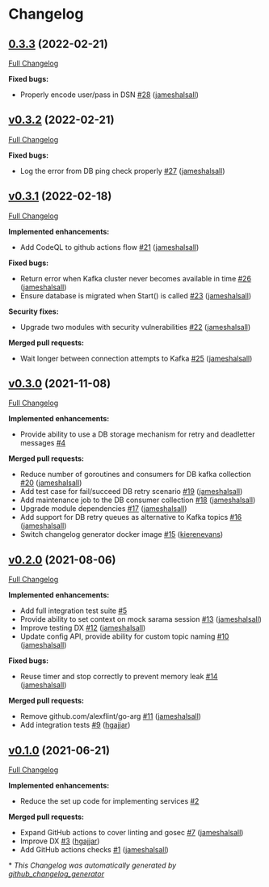 # Changelog

## [0.3.3](https://github.com/inviqa/kafka-consumer-go/tree/0.3.3) (2022-02-21)

[Full Changelog](https://github.com/inviqa/kafka-consumer-go/compare/v0.3.2...0.3.3)

**Fixed bugs:**

- Properly encode user/pass in DSN [\#28](https://github.com/inviqa/kafka-consumer-go/pull/28) ([jameshalsall](https://github.com/jameshalsall))

## [v0.3.2](https://github.com/inviqa/kafka-consumer-go/tree/v0.3.2) (2022-02-21)

[Full Changelog](https://github.com/inviqa/kafka-consumer-go/compare/v0.3.1...v0.3.2)

**Fixed bugs:**

- Log the error from DB ping check properly [\#27](https://github.com/inviqa/kafka-consumer-go/pull/27) ([jameshalsall](https://github.com/jameshalsall))

## [v0.3.1](https://github.com/inviqa/kafka-consumer-go/tree/v0.3.1) (2022-02-18)

[Full Changelog](https://github.com/inviqa/kafka-consumer-go/compare/v0.3.0...v0.3.1)

**Implemented enhancements:**

- Add CodeQL to github actions flow [\#21](https://github.com/inviqa/kafka-consumer-go/pull/21) ([jameshalsall](https://github.com/jameshalsall))

**Fixed bugs:**

- Return error when Kafka cluster never becomes available in time [\#26](https://github.com/inviqa/kafka-consumer-go/pull/26) ([jameshalsall](https://github.com/jameshalsall))
- Ensure database is migrated when Start\(\) is called [\#23](https://github.com/inviqa/kafka-consumer-go/pull/23) ([jameshalsall](https://github.com/jameshalsall))

**Security fixes:**

- Upgrade two modules with security vulnerabilities [\#22](https://github.com/inviqa/kafka-consumer-go/pull/22) ([jameshalsall](https://github.com/jameshalsall))

**Merged pull requests:**

- Wait longer between connection attempts to Kafka [\#25](https://github.com/inviqa/kafka-consumer-go/pull/25) ([jameshalsall](https://github.com/jameshalsall))

## [v0.3.0](https://github.com/inviqa/kafka-consumer-go/tree/v0.3.0) (2021-11-08)

[Full Changelog](https://github.com/inviqa/kafka-consumer-go/compare/v0.2.0...v0.3.0)

**Implemented enhancements:**

- Provide ability to use a DB storage mechanism for retry and deadletter messages [\#4](https://github.com/inviqa/kafka-consumer-go/issues/4)

**Merged pull requests:**

- Reduce number of goroutines and consumers for DB kafka collection [\#20](https://github.com/inviqa/kafka-consumer-go/pull/20) ([jameshalsall](https://github.com/jameshalsall))
- Add test case for fail/succeed DB retry scenario [\#19](https://github.com/inviqa/kafka-consumer-go/pull/19) ([jameshalsall](https://github.com/jameshalsall))
- Add maintenance job to the DB consumer collection [\#18](https://github.com/inviqa/kafka-consumer-go/pull/18) ([jameshalsall](https://github.com/jameshalsall))
- Upgrade module dependencies [\#17](https://github.com/inviqa/kafka-consumer-go/pull/17) ([jameshalsall](https://github.com/jameshalsall))
- Add support for DB retry queues as alternative to Kafka topics [\#16](https://github.com/inviqa/kafka-consumer-go/pull/16) ([jameshalsall](https://github.com/jameshalsall))
- Switch changelog generator docker image [\#15](https://github.com/inviqa/kafka-consumer-go/pull/15) ([kierenevans](https://github.com/kierenevans))

## [v0.2.0](https://github.com/inviqa/kafka-consumer-go/tree/v0.2.0) (2021-08-06)

[Full Changelog](https://github.com/inviqa/kafka-consumer-go/compare/v0.1.0...v0.2.0)

**Implemented enhancements:**

- Add full integration test suite [\#5](https://github.com/inviqa/kafka-consumer-go/issues/5)
- Provide ability to set context on mock sarama session [\#13](https://github.com/inviqa/kafka-consumer-go/pull/13) ([jameshalsall](https://github.com/jameshalsall))
- Improve testing DX [\#12](https://github.com/inviqa/kafka-consumer-go/pull/12) ([jameshalsall](https://github.com/jameshalsall))
- Update config API, provide ability for custom topic naming [\#10](https://github.com/inviqa/kafka-consumer-go/pull/10) ([jameshalsall](https://github.com/jameshalsall))

**Fixed bugs:**

- Reuse timer and stop correctly to prevent memory leak [\#14](https://github.com/inviqa/kafka-consumer-go/pull/14) ([jameshalsall](https://github.com/jameshalsall))

**Merged pull requests:**

- Remove github.com/alexflint/go-arg [\#11](https://github.com/inviqa/kafka-consumer-go/pull/11) ([jameshalsall](https://github.com/jameshalsall))
- Add integration tests [\#9](https://github.com/inviqa/kafka-consumer-go/pull/9) ([hgajjar](https://github.com/hgajjar))

## [v0.1.0](https://github.com/inviqa/kafka-consumer-go/tree/v0.1.0) (2021-06-21)

[Full Changelog](https://github.com/inviqa/kafka-consumer-go/compare/48d5d2dab678e327a3d9cfe87813f3d9ad665ef4...v0.1.0)

**Implemented enhancements:**

- Reduce the set up code for implementing services [\#2](https://github.com/inviqa/kafka-consumer-go/issues/2)

**Merged pull requests:**

- Expand GitHub actions to cover linting and gosec [\#7](https://github.com/inviqa/kafka-consumer-go/pull/7) ([jameshalsall](https://github.com/jameshalsall))
- Improve DX [\#3](https://github.com/inviqa/kafka-consumer-go/pull/3) ([hgajjar](https://github.com/hgajjar))
- Add GitHub actions checks [\#1](https://github.com/inviqa/kafka-consumer-go/pull/1) ([jameshalsall](https://github.com/jameshalsall))



\* *This Changelog was automatically generated by [github_changelog_generator](https://github.com/github-changelog-generator/github-changelog-generator)*
